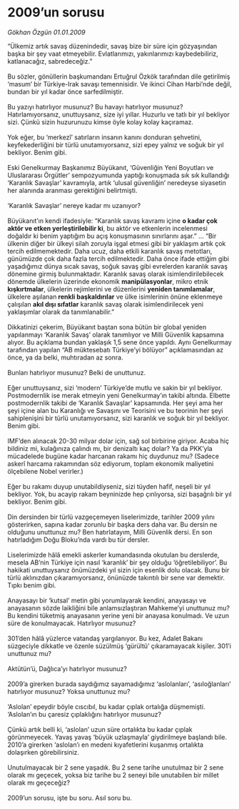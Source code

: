 # 2009’un sorusu

*Gökhan Özgün 01.01.2009*

<div class="taraf_structure_2col_1zq">
<div class="margen_n">



 <p>“Ülkemiz artık savaş düzenindedir, savaş bize bir süre için gözyaşından başka bir şey vaat etmeyebilir. Evlatlarımızı, yakınlarımızı kaybedebiliriz, katlanacağız, sabredeceğiz.” <br/><br/>Bu sözler, gönüllerin başkumandanı Ertuğrul Özkök tarafından dile getirilmiş ‘masum’ bir Türkiye-Irak savaşı temennisidir. Ve ikinci Cihan Harbi’nde değil, bundan bir yıl kadar önce sarfedilmiştir. <br/><br/>Bu yazıyı hatırlıyor musunuz? Bu havayı hatırlıyor musunuz? Hatırlamıyorsanız, unuttuysanız, size iyi yıllar. Huzurlu ve tatlı bir yıl bekliyor sizi. Çünkü sizin huzurunuzu kimse öyle kolay kolay kaçıramaz. <br/><br/>Yok eğer, bu ‘merkezî’ satırların insanın kanını donduran şehvetini, keyfekederliğini bir türlü unutamıyorsanız, sizi epey yalnız ve soğuk bir yıl bekliyor. Benim gibi. <br/><br/>Eski Genelkurmay Başkanımız Büyükanıt, ‘Güvenliğin Yeni Boyutları ve Uluslararası Örgütler’ sempozyumunda yaptığı konuşmada sık sık kullandığı ‘Karanlık Savaşlar’ kavramıyla, artık ‘ulusal güvenliğin’ neredeyse siyasetin her alanında aranması gerektiğini belirtmişti. <br/><br/>‘Karanlık Savaşlar’ nereye kadar mı uzanıyor? <br/><br/>Büyükanıt’ın kendi ifadesiyle: “Karanlık savaş kavramı içine <b>o kadar çok aktör ve etken yerleştirilebilir ki</b>, bu aktör ve etkenlerin incelenmesi doğaldır ki benim yaptığım bu açış konuşmasının sınırlarını aşar.” ... “Bir ülkenin diğer bir ülkeyi silah zoruyla işgal etmesi gibi bir yaklaşım artık çok tercih edilmemektedir. Daha ucuz, daha etkili karanlık savaş metotları, günümüzde çok daha fazla tercih edilmektedir. Daha önce ifade ettiğim gibi yaşadığımız dünya sıcak savaş, soğuk savaş gibi evrelerden karanlık savaş dönemine girmiş bulunmaktadır. Karanlık savaş olarak isimlendirilebilecek dönemde ülkelerin üzerinde ekonomik <b>manipülasyonlar</b>, mikro etnik <b>kışkırtmalar</b>, ülkelerin rejimlerini ve düzenlerini <b>yeniden tanımlamalar</b>, ülkelere aşılanan<b> renkli başkaldırılar</b> ve ülke isimlerinin önüne eklenmeye çalışılan <b>akıl dışı sıfatlar</b> karanlık savaş olarak isimlendirilecek yeni yaklaşımlar olarak da tanımlanabilir.” <br/><br/>Dikkatinizi çekerim, Büyükanıt baştan sona bütün bir global yeniden yapılanmayı ‘Karanlık Savaş’ olarak tanımlıyor ve Milli Güvenlik kapsamına alıyor. Bu açıklama bundan yaklaşık 1,5 sene önce yapıldı. Aynı Genelkurmay tarafından yapılan “AB müktesebatı Türkiye’yi bölüyor” açıklamasından az önce, ya da belki, muhtıradan az sonra. <br/><br/>Bunları hatırlıyor musunuz? Belki de unuttunuz. <br/><br/>Eğer unuttuysanız, sizi ‘modern’ Türkiye’de mutlu ve sakin bir yıl bekliyor. Postmodernlik ise merak etmeyin yeni Genelkurmay’ın takibi altında. Elbette postmodernlik takibi de ‘Karanlık Savaşlar’ kapsamında. Her şeyi ama her şeyi içine alan bu Karanlığı ve Savaşını ve Teorisini ve bu teorinin her şeyi sahiplenişini bir türlü unutamıyorsanız, sizi karanlık ve soğuk bir yıl bekliyor. Benim gibi. <br/><br/>IMF’den alınacak 20-30 milyar dolar için, sağ sol birbirine giriyor. Acaba hiç bildiniz mi, kulağınıza çalındı mı, bir denizaltı kaç dolar? Ya da PKK’yla mücadelede bugüne kadar harcanan rakamı hiç duydunuz mu? (Sadece askerî harcama rakamından söz ediyorum, toplam ekonomik maliyetini ölçebilene Nobel verirler.) <br/><br/>Eğer bu rakamı duyup unutabildiyseniz, sizi tüyden hafif, neşeli bir yıl bekliyor. Yok, bu acayip rakam beyninizde hep çınlıyorsa, sizi başağrılı bir yıl bekliyor. Benim gibi. <br/><br/>Din dersinden bir türlü vazgeçemeyen liselerimizde, tarihler 2009 yılını gösterirken, sapına kadar zorunlu bir başka ders daha var. Bu dersin ne olduğunu unuttunuz mu? Ben hatırlatayım, Milli Güvenlik dersi. En son hatırladığım Doğu Bloku’nda vardı bu tür dersler. <br/><br/>Liselerimizde hâlâ emekli askerler kumandasında okutulan bu derslerde, mesela AB’nin Türkiye için nasıl ‘karanlık’ bir şey olduğu ‘öğretilebiliyor’. Bu hakikati unuttuysanız önümüzdeki yıl sizin için esenlik dolu olacak. Bunu bir türlü aklınızdan çıkaramıyorsanız, önünüzde takıntılı bir sene var demektir. Tıpkı benim gibi. <br/><br/>Anayasayı bir ‘kutsal’ metin gibi yorumlayarak kendini, anayasayı ve anayasanın sözde laikliğini bile anlamsızlaştıran Mahkeme’yi unuttunuz mu? Bu kendini tüketmiş anayasanın yerine yeni bir anayasa konulmadı. Ve uzun süre de konulmayacak. Hatırlıyor musunuz? <br/><br/>301’den hâlâ yüzlerce vatandaş yargılanıyor. Bu kez, Adalet Bakanı süzgeciyle dikkatle ve özenle süzülmüş ‘gürültü’ çıkaramayacak kişiler. 301’i unuttunuz mu? <br/><br/>Aktütün’ü, Dağlıca’yı hatırlıyor musunuz? <br/><br/>2009’a girerken burada saydığımız sayamadığımız ‘aslolanları’, ‘asıloğlanları’ hatırlıyor musunuz? Yoksa unuttunuz mu? <br/><br/>‘Aslolan’ epeydir böyle cıscıbıl, bu kadar çıplak ortalığa düşmemişti. ‘Aslolan’ın bu çaresiz çıplaklığını hatırlıyor musunuz? <br/><br/>Çünkü artık belli ki, ‘aslolan’ uzun süre ortalıkta bu kadar çıplak görünmeyecek. Yavaş yavaş ‘büyük uzlaşmayla’ giydirilmeye başlandı bile. 2010’a girerken ‘aslolan’ı en medeni kıyafetlerini kuşanmış ortalıkta dolaşırken görebilirsiniz. <br/><br/>Unutulmayacak bir 2 sene yaşadık. Bu 2 sene tarihe unutulmaz bir 2 sene olarak mı geçecek, yoksa biz tarihe bu 2 seneyi bile unutabilen bir millet olarak mı geçeceğiz? <br/><br/>2009’un sorusu, işte bu soru. Asıl soru bu.</p>

<br/>


<div id="taraf_not">
</div>

</div>


</div>
